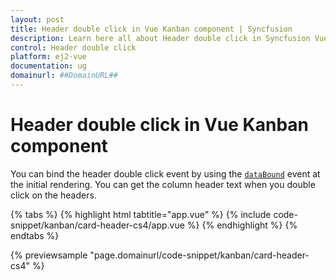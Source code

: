 ```yaml
---
layout: post
title: Header double click in Vue Kanban component | Syncfusion
description: Learn here all about Header double click in Syncfusion Vue Kanban component of Syncfusion Essential JS 2 and more.
control: Header double click 
platform: ej2-vue
documentation: ug
domainurl: ##DomainURL##
---
```


# Header double click in Vue Kanban component

You can bind the header double click event by using the [`dataBound`](https://ej2.syncfusion.com/vue/documentation/api/kanban#dataBound) event at the initial rendering. You can get the column header text when you double click on the headers.

{% tabs %}
{% highlight html tabtitle="app.vue" %}
{% include code-snippet/kanban/card-header-cs4/app.vue %}
{% endhighlight %}
{% endtabs %}
        
{% previewsample "page.domainurl/code-snippet/kanban/card-header-cs4" %}